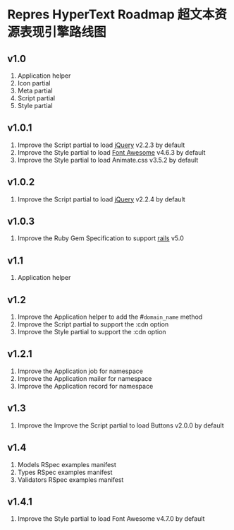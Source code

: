 # Repres HyperText Roadmap 超文本资源表现引擎路线图

## v1.0
1. Application helper
2. Icon partial
3. Meta partial
4. Script partial
5. Style partial

## v1.0.1
1. Improve the Script partial to load [jQuery](http://jquery.com/) v2.2.3 by default
2. Improve the Style partial to load [Font Awesome](http://fontawesome.io/) v4.6.3 by default
3. Improve the Style partial to load Animate.css v3.5.2 by default

## v1.0.2
1. Improve the Script partial to load [jQuery](http://jquery.com/) v2.2.4 by default

## v1.0.3
1. Improve the Ruby Gem Specification to support [rails](https://github.com/rails/rails) v5.0

## v1.1
1. Application helper

## v1.2
1. Improve the Application helper to add the #``domain_name`` method
2. Improve the Script partial to support the :cdn option
3. Improve the Style partial to support the :cdn option

## v1.2.1
1. Improve the Application job for namespace
2. Improve the Application mailer for namespace
3. Improve the Application record for namespace

## v1.3
1. Improve the Improve the Script partial to load Buttons v2.0.0 by default

## v1.4
1. Models RSpec examples manifest
2. Types RSpec examples manifest
3. Validators RSpec examples manifest

## v1.4.1
1. Improve the Style partial to load Font Awesome v4.7.0 by default
